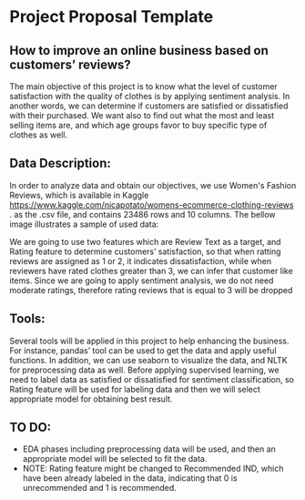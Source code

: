 # Project Proposal Template


## How to improve an online business based on customers’ reviews?
 The main objective of this project is to know what the level of customer satisfaction with the quality of clothes is by applying sentiment analysis. In another words, we can determine if customers are satisfied or dissatisfied with their purchased. We want also to find out what the most and least selling items are, and which age groups favor to buy specific type of clothes as well. 

## Data Description:
 In order to analyze data and obtain our objectives, we use Women's Fashion Reviews, which is available in Kaggle https://www.kaggle.com/nicapotato/womens-ecommerce-clothing-reviews . as the .csv file, and contains 23486 rows and 10 columns. 
The bellow image illustrates a sample of used data: 

 We are going to use two features which are Review Text as a target, and Rating feature to determine customers’ satisfaction, so that when ratting reviews are assigned as 1 or 2, it indicates dissatisfaction, while when reviewers have rated clothes greater than 3, we can infer that customer like items. Since we are going to apply sentiment analysis, we do not need moderate ratings, therefore rating reviews that is equal to 3 will be dropped

## Tools:
Several tools will be applied in this project to help enhancing the business. For instance, pandas’ tool can be used to get the data and apply useful functions. In addition, we can use seaborn to visualize the data, and NLTK for preprocessing data as well. 
Before applying supervised learning, we need to label data as satisfied or dissatisfied for sentiment classification, so Rating feature will be used for labeling data and then we will select appropriate model for obtaining best result.

## TO DO:
- EDA phases including preprocessing data will be used, and then an appropriate model will be selected to fit the data.
- NOTE: Rating feature might be changed to Recommended IND, which have been already labeled in the data, indicating that 0 is unrecommended and 1 is recommended. 




